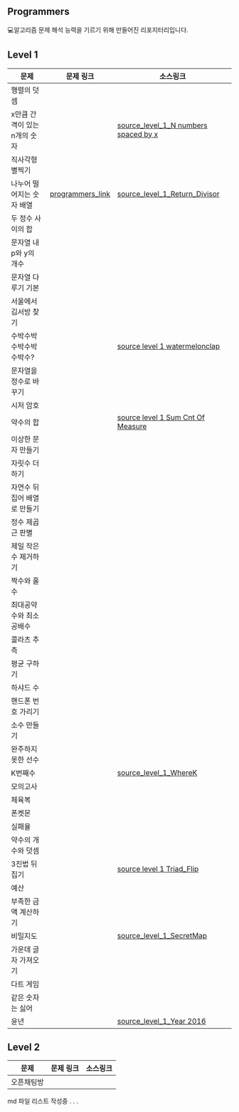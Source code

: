## Programmers 
💻알고리즘 문제 해석 능력을 기르기 위해 만들어진 리포지터리입니다.

## Level 1
|문제|문제 링크|소스링크|
|----|--------|-------|
|행렬의 덧셈||
|x만큼 간격이 있는 n개의 숫자||[source_level_1_N numbers spaced by x]|
|직사각형 별찍기||
|나누어 떨어지는 숫자 배열|[programmers_link]|[source_level_1_Return_Divisor]|
|두 정수 사이의 합||
|문자열 내 p와 y의 개수||
|문자열 다루기 기본||
|서울에서 김서방 찾기||
|수박수박수박수박수박수?||[source level 1 watermelonclap]
|문자열을 정수로 바꾸기||
|시저 암호||
|약수의 합||[source level 1 Sum Cnt Of Measure]|
|이상한 문자 만들기||
|자릿수 더하기||
|자연수 뒤집어 배열로 만들기||
|정수 제곱근 판별||
|제일 작은 수 제거하기||
|짝수와 홀수||
|최대공약수와 최소공배수||
|콜라츠 추측||
|평균 구하기||
|하샤드 수||
|핸드폰 번호 가리기||
|소수 만들기||
|완주하지 못한 선수||
|K번째수||[source_level_1_WhereK]|
|모의고사||
|체육복||
|폰켓몬||
|실패율||
|약수의 개수와 덧셈||
|3진법 뒤집기||[source level 1 Triad_Flip]|
|예산||
|부족한 금액 계산하기||
|비밀지도||[source_level_1_SecretMap]|
|가운데 글자 가져오기||
|다트 게임||
|같은 숫자는 싫어||
|윤년||[source_level_1_Year 2016]|

## Level 2
|문제|문제 링크|소스링크|
|----|--------|-------|
|오픈채팅방|||



md 파일 리스트 작성중 . . .

[programmers_link]:https://programmers.co.kr/learn/courses/30/lessons/12910?language=java
[source_level_1_Return_Divisor]:https://github.com/ieunune/programmers/blob/master/src/level1/Return_Divisor.java
[source_level_1_N numbers spaced by x]:https://github.com/ieunune/programmers/blob/master/src/level1/N_numbers_spaced_by_X.java
[source_level_1_SecretMap]:https://github.com/ieunune/programmers/blob/master/src/level1/SecretMap.java
[source_level_1_Year 2016]:https://github.com/ieunune/programmers/blob/master/src/level1/Year2016.java
[source_level_1_WhereK]:https://github.com/ieunune/programmers/blob/master/src/level1/WhereK.java
[source level 1 watermelonclap]:https://github.com/ieunune/programmers/blob/master/src/level1/WaterMelonClap.java
[source level 1 Triad_Flip]:https://github.com/ieunune/programmers/blob/master/src/level1/Triad_Flip.java
[source level 1 Sum Cnt Of Measure]:https://github.com/ieunune/programmers/blob/master/src/level1/Sum_Cnt_Of_Measure.java
